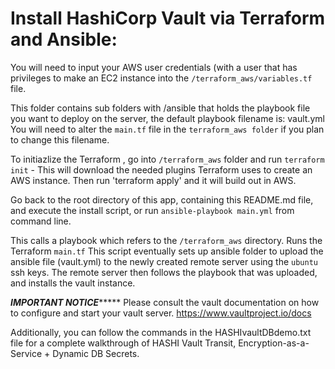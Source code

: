 # Install HashiCorp Vault via Terraform and Ansible:

You will need to input your AWS user credentials (with a user that has privileges to make an EC2 instance into the `/terraform_aws/variables.tf` file.

This folder contains sub folders with /ansible that holds the playbook file you want to deploy on the server, the default playbook filename is:  vault.yml
You will need to alter the `main.tf` file in the `terraform_aws folder` if you plan to change this filename.

To initiazlize the Terraform , go into `/terraform_aws`  folder and run `terraform init` -  This will download the needed plugins Terraform uses to create an AWS instance. Then run 'terraform apply' and it will build out in AWS.

Go back to the root directory of this app, containing this README.md file, and execute the install script, or run `ansible-playbook main.yml` from command line.  

This calls a playbook which refers to the `/terraform_aws` directory.
Runs the Terraform `main.tf` 
This script eventually sets up ansible folder to upload the ansible file (vault.yml) to the newly created remote server using the `ubuntu` ssh keys.
The remote server then follows the playbook that was uploaded, and installs the vault instance.

*********IMPORTANT NOTICE**************
Please consult the vault documentation on how to configure and start your vault server.
https://www.vaultproject.io/docs

Additionally, you can follow the commands in the HASHIvaultDBdemo.txt file for a complete walkthrough of HASHI Vault Transit, Encryption-as-a-Service + Dynamic DB Secrets.

